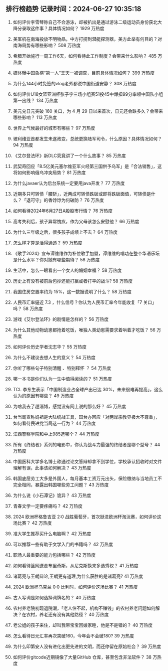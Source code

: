 
## 排行榜趋势 记录时间：2024-06-27 10:35:18
  
  1. 如何评价李雪琴称自己不会游泳，却被扒出是通过游泳二级运动员身份获北大降分录取这件事？具体情况如何？ 1929 万热度
    
  2. 美军机在南海投放不明物品，中方打捞到潜艇探测器，美方此举有何目的？对南海局势有哪些影响？ 508 万热度
    
  3. 希腊开始施行一周工作6天，如何看待此工作制度？会带来什么影响？ 485 万热度
    
  4. 媒体曝中国象棋“第一人”王天一被调查，目前具体情况如何？ 399 万热度
    
  5. 为什么144小时免签的vlog老外都说中国街道安静？ 308 万热度
    
  6. 如何评价U18女篮亚洲杯张子宇三场小组赛51投45中爆扣99分率领中国队小组第一出线？ 134 万热度
    
  7. 美元兑日元突破 160 关口，为 4 月 29 日以来首次，日元还会跌多久？会带来哪些影响？ 113 万热度
    
  8. 世界上气候最好的城市有哪些？ 97 万热度
    
  9. 玻利维亚首都发生未遂政变，总统更换陆军司令，什么原因？具体情况如何？ 94 万热度
    
  10. 《艾尔登法环》新DLC究竟讲了一个什么故事？ 85 万热度
    
  11. 武契奇回应「8.5亿美元塞尔维亚军火经第三国供予乌军」是「合法销售」，这将如何影响俄乌冲突局势？ 81 万热度
    
  12. 为什么javaer认为后台系统一定要用java开发？ 77 万热度
    
  13. 近期多只可转债「腰斩」，近两成可转债跌破或即将跌破面值，可转债是什么？「退可守」的香饽饽为何破防？ 76 万热度
    
  14. 如何看待2024年6月27日A股股市行情？ 76 万热度
    
  15. 高考失利后，孩子异常愧疚，作为父母该怎么安慰他？ 66 万热度
    
  16. 为什么三年级之后，很多孩子成绩上不去？ 64 万热度
    
  17. 怎么样才算是活得通透？ 59 万热度
    
  18. 《歌手2024》宣布谭维维作为补位歌手加盟，谭维维的唱功在整个华语乐坛是什么水平？你对她有哪些期待？ 58 万热度
    
  19. 生活中，怎么一眼看出一个女人的婚姻幸福？ 58 万热度
    
  20. 历史上有没有被前后包抄还能打赢或者打平的战斗? 58 万热度
    
  21. 我国住房空置率约为 15%，这一数据说明了什么？ 58 万热度
    
  22. 人民币汇率逼近 7.3 ，什么信号？你认为人民币汇率今年能收复「7 关口」吗？ 58 万热度
    
  23. 游戏《艾尔登法环》的剧情是怎样的？ 56 万热度
    
  24. 为什么其他动物幼崽都抢着吃饭，唯独人类幼崽需要求着哄着才吃饭？ 56 万热度
    
  25. 如何评价历史学者沈志华？ 55 万热度
    
  26. 为什么不建议去想人生的意义？ 54 万热度
    
  27. 你听了哪些句子特别清醒 、特别释怀 ？ 54 万热度
    
  28. 哪一本书是你们认为一生中值得阅读的？ 51 万热度
    
  29. TCL 李东生表示「中国制造业占全球产出已达 30%，未来很难再提高」，这么认为的原因有哪些？ 49 万热度
    
  30. 为啥我去了趟淄博，感觉没有网上说的那么好？ 45 万热度
    
  31. 台当局宣称妈祖是大陆统战工具，国台办回应「对两岸宗教界极大不尊重」，如何看待民进党当局这一行为？ 44 万热度
    
  32. 江西警察学院和中上985选哪个？ 44 万热度
    
  33. 所有《终结者》系列的电影中，你认为战斗力最强的终结者是哪个型号？ 44 万热度
    
  34. 中国医科大学多名博士称通过论文答辩却拿不到学位，学校承认招收时对文件理解有误，此事该如何解决？ 43 万热度
    
  35. 韩国底层劳工大多是外国人，每月基本工资万元出头，保险缴纳与当地员工不完全相同，暴露出韩国哪些劳工问题？ 43 万热度
    
  36. 为什么说《小石潭记》诡异？ 43 万热度
    
  37. 青春文学一定要疼痛吗？ 42 万热度
    
  38. 2024 欧洲杯格鲁吉亚 2:0 战胜葡萄牙，首次挺进欧洲杯淘汰赛，如何评价这场比赛？ 42 万热度
    
  39. 准大学生推荐买什么电脑啊？ 42 万热度
    
  40. 可以推荐一些有助于文学入门的书籍吗？ 42 万热度
    
  41. 职场人最重要的能力包括哪些？ 42 万热度
    
  42. 如何看待篮网送走布里奇斯，从尼克斯换来多选秀权？ 41 万热度
    
  43. 诸葛亮与王朗辩论,王朗更有道理,为什么获胜的是诸葛亮? 41 万热度
    
  44. 2024 欧洲杯乌克兰 0:0 比利时，如何评价这场比赛？ 41 万热度
    
  45. 古人写词是如何选择词牌名的？ 40 万热度
    
  46. 农村养老院初现退院潮，「老人住不起，机构不赚钱」的农村养老问题如何解决？在农村，养老还有没有其他路径？ 40 万热度
    
  47. 老公姐的孩子来住，却叫我带宝宝回娘家睡，他是不是错的？ 40 万热度
    
  48. 怎么看待日元汇率再次突破160，今年会不会破180? 39 万热度
    
  49. 为什么印第安人没有进化出更先进的文明，而还停留在原始社会？ 39 万热度
    
  50. 如何评价gitcode近期镜像了大量GitHub 仓库，甚至包含非法软件？ 38 万热度
    